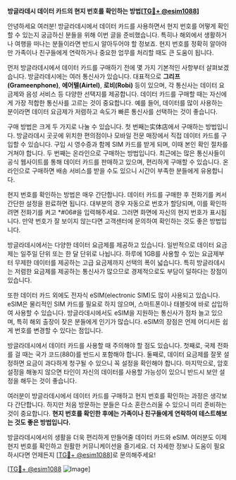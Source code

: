 **방글라데시 데이터 카드의 현지 번호를 확인하는 방법[[TG💪+ @esim1088](https://t.me/s/esim1088)]**

안녕하세요 여러분! 방글라데시에서 데이터 카드를 사용하면서 현지 번호를 어떻게 확인할 수 있는지 궁금하신 분들을 위해 이번 글을 준비했습니다. 특히나 해외에서 생활하거나 여행을 떠나는 분들이라면 반드시 알아두어야 할 정보죠. 현지 번호를 정확히 알아야만 가족이나 친구들에게 연락하거나 중요한 업무를 처리할 때도 큰 도움이 됩니다.

먼저 방글라데시에서 데이터 카드를 구매하기 전에 몇 가지 기본적인 사항부터 살펴보겠습니다. 방글라데시에는 여러 통신사가 있습니다. 대표적으로 **그리프(Grameenphone)**, **에어텔(Airtel)**, **로비(Robi)** 등이 있으며, 각 통신사는 데이터 요금제와 음성 서비스 등 다양한 선택지를 제공합니다. 데이터 카드를 구매할 때는 자신에게 가장 적합한 통신사를 고르는 것이 중요합니다. 예를 들어, 데이터를 많이 사용하는 분이라면 데이터 요금제가 저렴하고 속도가 빠른 통신사를 선택하는 것이 좋습니다.

구매 방법은 크게 두 가지로 나눌 수 있습니다. 첫 번째는实体店에서 구매하는 방법입니다. 방글라데시 곳곳에 위치한 편의점이나 모바일 전문 매장에서 직접 데이터 카드를 구입할 수 있습니다. 구입 시 영수증과 함께 SIM 카드를 받게 되며, 이때 본인 확인 절차를 거쳐야 합니다. 두 번째는 온라인으로 구매하는 방법입니다. 최근에는 많은 통신사들이 공식 웹사이트를 통해 데이터 카드를 판매하고 있으며, 편리하게 구매할 수 있습니다. 온라인으로 구매하면 배송 서비스를 받을 수도 있으니 시간이 부족한 분들에게 유용합니다.

현지 번호를 확인하는 방법은 매우 간단합니다. 데이터 카드를 구매한 후 전화기를 켜서 간단한 설정을 완료하면 됩니다. 대부분의 경우 자동으로 번호가 할당되며, 이를 확인하려면 전화기를 켜고 *#06#을 입력해주세요. 그러면 화면에 자신의 현지 번호가 표시됩니다. 만약 번호가 잘 보이지 않는다면 고객센터에 문의하여 확인하는 것도 좋은 방법입니다.

방글라데시에서는 다양한 데이터 요금제를 제공하고 있습니다. 일반적으로 데이터 요금제는 일주일 단위 또는 한 달 단위로 나뉩니다. 하루에 1GB를 사용할 수 있는 요금제부터 무제한 데이터를 제공하는 고급 요금제까지 선택의 폭이 넓습니다. 특히 방글라데시는 저렴한 요금제를 제공하는 통신사가 많으므로 경제적으로도 부담이 덜하다는 장점이 있습니다.

또한 데이터 카드 외에도 전자식 eSIM(electronic SIM)도 많이 사용되고 있습니다. eSIM은 물리적인 SIM 카드를 필요로 하지 않으며, 스마트폰이나 태블릿에 바로 삽입하여 사용할 수 있습니다. 방글라데시에서도 eSIM을 지원하는 통신사가 점차 늘고 있으며, 특히 해외 출장이 잦은 분들에게 인기가 많습니다. eSIM의 장점은 언제 어디서든 쉽게 번호를 변경할 수 있다는 점입니다.

방글라데시에서 데이터 카드를 사용할 때 주의해야 할 점도 있습니다. 첫째로, 국제 전화를 걸 때는 국가 코드(880)를 반드시 포함해야 합니다. 둘째로, 데이터 요금제를 잘못 설정하면 요금이 과다하게 청구될 수 있으니 꼭 설정을 확인해야 합니다. 마지막으로, 암호 설정을 해놓지 않으면 타인이 자신의 데이터를 사용할 가능성이 있으니 반드시 보안 설정을 해두는 것이 좋습니다.

여러분이 방글라데시에서 데이터 카드를 구매하고 현지 번호를 확인하는 과정은 생각보다 간단합니다. 하지만 처음 방문하는 분들은 다소 혼란스러울 수 있으니 미리 준비하는 것이 중요합니다. **현지 번호를 확인한 후에는 가족이나 친구들에게 연락하여 테스트해보는 것도 좋은 방법입니다.**

방글라데시에서의 생활을 더욱 편리하게 만들어줄 데이터 카드와 eSIM. 여러분도 이제 현지 번호를 확인하고 원활한 커뮤니케이션을 즐기세요. 더 자세한 정보나 도움이 필요하시다면 언제든지 [[TG💪+ @esim1088](https://t.me/s/esim1088)]로 문의해주세요!

[[TG💪+ @esim1088](https://t.me/s/esim1088) ![Image](https://i.postimg.cc/Y0z9fWf4/image.png)]
